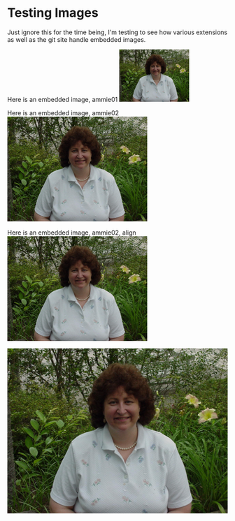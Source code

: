 # Testing Images

Just ignore this for the time being, I'm testing to see how various extensions as well as the git site handle embedded images. 

Here is an embedded image, ammie01
<img src="ammie01.jpg" width=160 height=120>
&nbsp;
&nbsp;

[//]: # (Here is a comment)

Here is an embedded image, ammie02
<img src="Images/ammie02.JPG" width=320 height=240>
&nbsp;
&nbsp;
&nbsp;
&nbsp;
&nbsp;
&nbsp;
&nbsp;
&nbsp;
&nbsp;

Here is an embedded image, ammie02, align 
<img src="Images/ammie02.JPG" width=320 height=240>

![Ammie 02](Images/ammie02.JPG)
